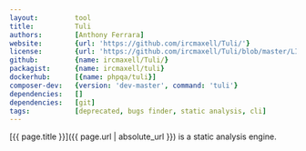 ```yaml
---
layout:         tool
title:          Tuli
authors:        [Anthony Ferrara]
website:        {url: 'https://github.com/ircmaxell/Tuli/'}
license:        {url: 'https://github.com/ircmaxell/Tuli/blob/master/LICENSE', label: 'MIT License'}
github:         {name: ircmaxell/Tuli/}
packagist:      {name: ircmaxell/tuli}          
dockerhub:      [{name: phpqa/tuli}]     
composer-dev:   {version: 'dev-master', command: 'tuli'}
dependencies:   []
dependencies:   [git] 
tags:           [deprecated, bugs finder, static analysis, cli] 
---
```


[{{ page.title }}]({{ page.url | absolute_url }}) is a static analysis engine.

<!--more--> 
